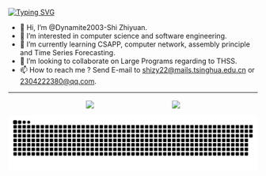 [![Typing SVG](https://readme-typing-svg.herokuapp.com?font=Fira+Code&duration=4000&pause=1000&color=6EF7F3&width=435&lines=Welcome+to+SZY's+GitHub;Have+a+great+day!&align=center)](https://git.io/typing-svg)


- 👋 Hi, I’m @Dynamite2003-Shi Zhiyuan.
- 👀 I’m interested in computer science and software engineering.
- 🌱 I’m currently learning CSAPP, computer network, assembly principle and Time Series Forecasting.
- 💞️ I’m looking to collaborate on Large Programs regarding to THSS.
- 📫 How to reach me ? Send E-mail to shizy22@mails.tsinghua.edu.cn or 2304222380@qq.com.
---
<div style="display: flex; justify-content: space-evenly; align-items: center; flex-wrap: wrap;">
  <a href="https://github.com/Dynamite2003">
    <img style="height: 200px; width: auto; max-width: 100%;" align="center" src="https://github-readme-stats.vercel.app/api?username=Dynamite2003&show_icons=true&theme=tokyonight&layout=compact" />
  </a>
  
  <a href="https://github.com/Dynamite2003">
    <img style="height: 200px; width: auto; max-width: 100%;" align="center" src="https://github-readme-streak-stats.herokuapp.com/?user=Dynamite2003&theme=tokyonight&layout=compact" />
  </a>
</div>


![GitHub Snake Dark](dist/github-snake-dark.svg)


<!---
Dynamite2003/Dynamite2003 is a ✨ special ✨ repository because its `README.md` (this file) appears on your GitHub profile.
You can click the Preview link to take a look at your changes.
--->
